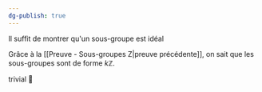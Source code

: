 ```yaml
---
dg-publish: true
---
```


Il suffit de montrer qu'un sous-groupe est idéal

Grâce à la [[Preuve - Sous-groupes Z|preuve précédente]], on sait que les sous-groupes sont de forme $k\mathbb{Z}$.

trivial 🕺
